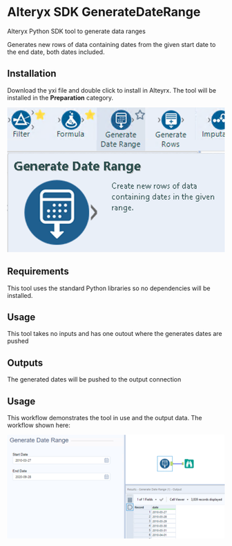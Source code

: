 # Alteryx SDK GenerateDateRange
Alteryx Python SDK tool to generate data ranges

Generates new rows of data containing dates from the given start date to the end date, both dates included.

## Installation
Download the yxi file and double click to install in Alteyrx. The tool will be installed in the __Preparation__ category.

![alt text](https://github.com/bobpeers/Alteryx_SDK_GenerateDateRange/blob/master/images/GenerateDateRange_toolbar.png "Alteryx Preparation Category")

## Requirements

This tool uses the standard Python libraries so no dependencies will be installed.

## Usage
This tool takes no inputs and has one outout where the generates dates are pushed

## Outputs
The generated dates will be pushed to the output connection

## Usage
This workflow demonstrates the tool in use and the output data. The workflow shown here:

![alt text](https://github.com/bobpeers/Alteryx_SDK_GenerateDateRange/blob/master/images/GenerateDateRange_workflow.png "GenerateDateRange Workflow")

